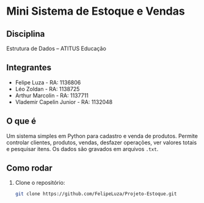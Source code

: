 # Mini Sistema de Estoque e Vendas

## Disciplina
Estrutura de Dados – ATITUS Educação

## Integrantes
- Felipe Luza - RA: 1136806
- Léo Zoldan - RA: 1138725
- Arthur Marcolin - RA: 1137711
- Vlademir Capelin Junior - RA: 1132048

## O que é
Um sistema simples em Python para cadastro e venda de produtos. Permite controlar clientes, produtos, vendas, desfazer operações, ver valores totais e pesquisar itens. Os dados são gravados em arquivos `.txt`.

## Como rodar
1. Clone o repositório:
   ```bash
   git clone https://github.com/FelipeLuza/Projeto-Estoque.git
